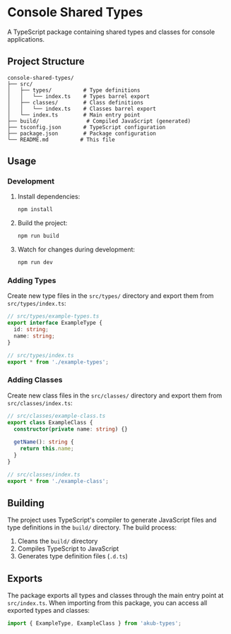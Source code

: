 # Console Shared Types

A TypeScript package containing shared types and classes for console applications.

## Project Structure

```
console-shared-types/
├── src/
│   ├── types/          # Type definitions
│   │   └── index.ts    # Types barrel export
│   ├── classes/        # Class definitions
│   │   └── index.ts    # Classes barrel export
│   └── index.ts        # Main entry point
├── build/               # Compiled JavaScript (generated)
├── tsconfig.json       # TypeScript configuration
├── package.json        # Package configuration
└── README.md          # This file
```

## Usage

### Development

1. Install dependencies:
   ```bash
   npm install
   ```

2. Build the project:
   ```bash
   npm run build
   ```

3. Watch for changes during development:
   ```bash
   npm run dev
   ```

### Adding Types

Create new type files in the `src/types/` directory and export them from `src/types/index.ts`:

```typescript
// src/types/example-types.ts
export interface ExampleType {
  id: string;
  name: string;
}

// src/types/index.ts
export * from './example-types';
```

### Adding Classes

Create new class files in the `src/classes/` directory and export them from `src/classes/index.ts`:

```typescript
// src/classes/example-class.ts
export class ExampleClass {
  constructor(private name: string) {}
  
  getName(): string {
    return this.name;
  }
}

// src/classes/index.ts
export * from './example-class';
```

## Building

The project uses TypeScript's compiler to generate JavaScript files and type definitions in the `build/` directory. The build process:

1. Cleans the `build/` directory
2. Compiles TypeScript to JavaScript
3. Generates type definition files (`.d.ts`)

## Exports

The package exports all types and classes through the main entry point at `src/index.ts`. When importing from this package, you can access all exported types and classes:

```typescript
import { ExampleType, ExampleClass } from 'akub-types';
``` 